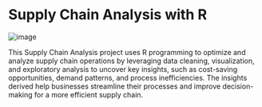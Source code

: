 # Supply Chain Analysis with R

![image](https://github.com/user-attachments/assets/4a715964-49a3-4280-a0ca-5201d13d9632)

This Supply Chain Analysis project uses R programming to optimize and analyze supply chain operations by leveraging data cleaning, visualization, and exploratory analysis to uncover key insights, such as cost-saving opportunities, demand patterns, and process inefficiencies. The insights derived help businesses streamline their processes and improve decision-making for a more efficient supply chain.
